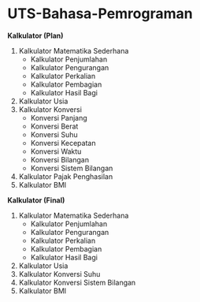 # UTS-Bahasa-Pemrograman

**Kalkulator (Plan)**
1. Kalkulator Matematika Sederhana
   + Kalkulator Penjumlahan
   + Kalkulator Pengurangan
   + Kalkulator Perkalian
   + Kalkulator Pembagian
   + Kalkulator Hasil Bagi
2. Kalkulator Usia
3. Kalkulator Konversi
   + Konversi Panjang
   + Konversi Berat
   + Konversi Suhu
   + Konversi Kecepatan
   + Konversi Waktu
   + Konversi Bilangan
   + Konversi Sistem Bilangan
4. Kalkulator Pajak Penghasilan
5. Kalkulator BMI


**Kalkulator (Final)**
1. Kalkulator Matematika Sederhana
   + Kalkulator Penjumlahan
   + Kalkulator Pengurangan
   + Kalkulator Perkalian
   + Kalkulator Pembagian
   + Kalkulator Hasil Bagi
2. Kalkulator Usia
3. Kalkulator Konversi Suhu
4. Kalkulator Konversi Sistem Bilangan
5. Kalkulator BMI

